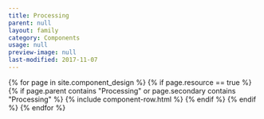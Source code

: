 ```yaml
---
title: Processing
parent: null
layout: family
category: Components
usage: null
preview-image: null
last-modified: 2017-11-07
---
```


{% for page in site.component_design %}
{% if page.resource == true %}
  {% if page.parent contains "Processing" or page.secondary contains "Processing" %}
{% include component-row.html %}
  {% endif %}
{% endif %}
{% endfor %}
